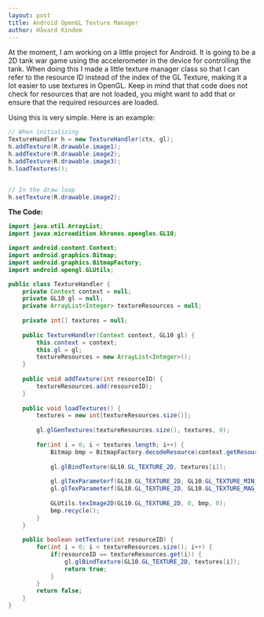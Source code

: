 ```yaml
---
layout: post
title: Android OpenGL Texture Manager
author: Håvard Kindem
---
```

At the moment, I am working on a little project for Android. It is going to be a 2D tank war game using the accelerometer in the device for controlling the tank. When doing this I made a little texture manager class so that I can refer to the resource ID instead of the index of the GL Texture, making it a lot easier to use textures in OpenGL. 
Keep in mind that that code does not check for resources that are not loaded, you might want to add that or ensure that the required resources are loaded.

Using this is very simple. Here is an example:

```java
// When initializing
TextureHandler h = new TextureHandler(ctx, gl);
h.addTexture(R.drawable.image1);
h.addTexture(R.drawable.image2);
h.addTexture(R.drawable.image3);
h.loadTextures();


// In the draw loop
h.setTexture(R.drawable.image2);
```

<strong>The Code:</strong>

```java
import java.util.ArrayList;
import javax.microedition.khronos.opengles.GL10;

import android.content.Context;
import android.graphics.Bitmap;
import android.graphics.BitmapFactory;
import android.opengl.GLUtils;

public class TextureHandler {
    private Context context = null;
    private GL10 gl = null;
    private ArrayList<Integer> textureResources = null;
	
    private int[] textures = null;
	
    public TextureHandler(Context context, GL10 gl) {
        this.context = context;
        this.gl = gl;
        textureResources = new ArrayList<Integer>();
    }
	
    public void addTexture(int resourceID) {
        textureResources.add(resourceID);
    }
	
    public void loadTextures() {
        textures = new int[textureResources.size()];
		
        gl.glGenTextures(textureResources.size(), textures, 0);
		
        for(int i = 0; i < textures.length; i++) {
            Bitmap bmp = BitmapFactory.decodeResource(context.getResources(), textureResources.get(i));	
			
            gl.glBindTexture(GL10.GL_TEXTURE_2D, textures[i]);
			
            gl.glTexParameterf(GL10.GL_TEXTURE_2D, GL10.GL_TEXTURE_MIN_FILTER, GL10.GL_NEAREST);
            gl.glTexParameterf(GL10.GL_TEXTURE_2D, GL10.GL_TEXTURE_MAG_FILTER, GL10.GL_LINEAR);
			
            GLUtils.texImage2D(GL10.GL_TEXTURE_2D, 0, bmp, 0);
            bmp.recycle();
        }
    }
	
    public boolean setTexture(int resourceID) {
        for(int i = 0; i < textureResources.size(); i++) {
            if(resourceID == textureResources.get(i)) {		
                gl.glBindTexture(GL10.GL_TEXTURE_2D, textures[i]);
                return true;
            }
        }
        return false;
    }
}
```